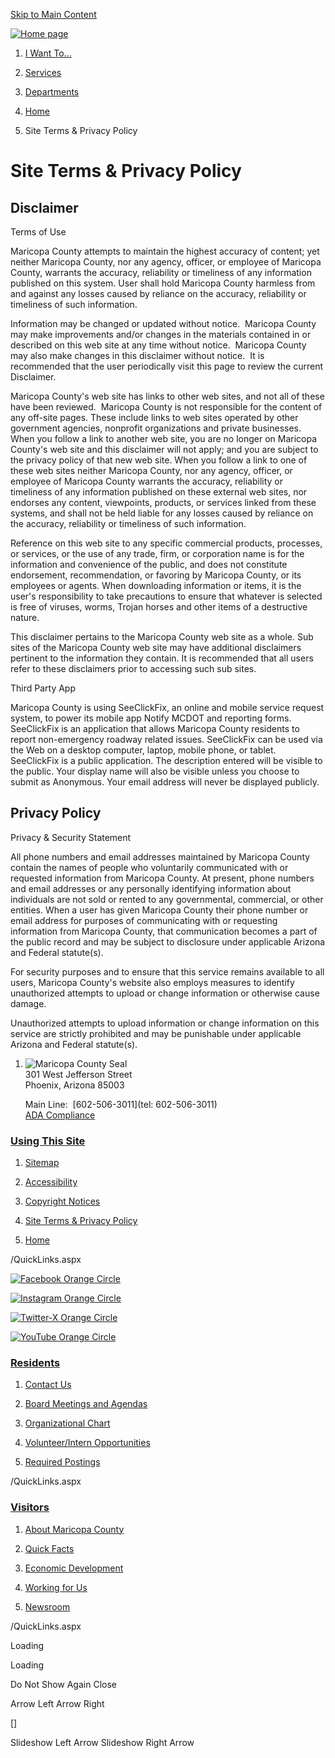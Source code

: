 [Skip to Main Content](#cccc423d86-1693-46ca-b5e3-ae7adbe76be8)

        

[![Home page](/ImageRepository/Document?documentID=80697)](https://www.maricopa.gov/)

 

1. [I Want To...](https://www.maricopa.gov/9/I-Want-To)
2. [Services](https://www.maricopa.gov/101/Services)
3. [Departments](https://www.maricopa.gov/27/Departments)

1. [Home](https://www.maricopa.gov/4/Home)
2. Site Terms & Privacy Policy

      

Site Terms & Privacy Policy
===========================

  

**Disclaimer** 
---------------

Terms of Use

Maricopa County attempts to maintain the highest accuracy of content; yet neither Maricopa County, nor any agency, officer, or employee of Maricopa County, warrants the accuracy, reliability or timeliness of any information published on this system. User shall hold Maricopa County harmless from and against any losses caused by reliance on the accuracy, reliability or timeliness of such information.

Information may be changed or updated without notice.  Maricopa County may make improvements and/or changes in the materials contained in or described on this web site at any time without notice.  Maricopa County may also make changes in this disclaimer without notice.  It is recommended that the user periodically visit this page to review the current Disclaimer.

Maricopa County's web site has links to other web sites, and not all of these have been reviewed.  Maricopa County is not responsible for the content of any off-site pages. These include links to web sites operated by other government agencies, nonprofit organizations and private businesses. When you follow a link to another web site, you are no longer on Maricopa County's web site and this disclaimer will not apply; and you are subject to the privacy policy of that new web site. When you follow a link to one of these web sites neither Maricopa County, nor any agency, officer, or employee of Maricopa County warrants the accuracy, reliability or timeliness of any information published on these external web sites, nor endorses any content, viewpoints, products, or services linked from these systems, and shall not be held liable for any losses caused by reliance on the accuracy, reliability or timeliness of such information.

Reference on this web site to any specific commercial products, processes, or services, or the use of any trade, firm, or corporation name is for the information and convenience of the public, and does not constitute endorsement, recommendation, or favoring by Maricopa County, or its employees or agents. When downloading information or items, it is the user's responsibility to take precautions to ensure that whatever is selected is free of viruses, worms, Trojan horses and other items of a destructive nature.

This disclaimer pertains to the Maricopa County web site as a whole. Sub sites of the Maricopa County web site may have additional disclaimers pertinent to the information they contain. It is recommended that all users refer to these disclaimers prior to accessing such sub sites.

Third Party App

Maricopa County is using SeeClickFix, an online and mobile service request system, to power its mobile app Notify MCDOT and reporting forms. SeeClickFix is an application that allows Maricopa County residents to report non-emergency roadway related issues. SeeClickFix can be used via the Web on a desktop computer, laptop, mobile phone, or tablet. SeeClickFix is a public application. The description entered will be visible to the public. Your display name will also be visible unless you choose to submit as Anonymous. Your email address will never be displayed publicly.

  

**Privacy Policy**
------------------

Privacy & Security Statement

All phone numbers and email addresses maintained by Maricopa County contain the names of people who voluntarily communicated with or requested information from Maricopa County. At present, phone numbers and email addresses or any personally identifying information about individuals are not sold or rented to any governmental, commercial, or other entities. When a user has given Maricopa County their phone number or email address for purposes of communicating with or requesting information from Maricopa County, that communication becomes a part of the public record and may be subject to disclosure under applicable Arizona and Federal statute(s).  
  
For security purposes and to ensure that this service remains available to all users, Maricopa County's website also employs measures to identify unauthorized attempts to upload or change information or otherwise cause damage.  
  
Unauthorized attempts to upload information or change information on this service are strictly prohibited and may be punishable under applicable Arizona and Federal statute(s).

1. ![Maricopa County Seal](/ImageRepository/Document?documentID=51001 "Maricopa County Seal")  
    301 West Jefferson Street  
    Phoenix, Arizona 85003  
      
    Main Line:  [602-506-3011](tel: 602-506-3011)  
    [ADA Compliance](https://www.maricopa.gov/5728/ADA-Compliance)
    

### [Using This Site](https://www.maricopa.gov/QuickLinks.aspx?CID=555)

1. [Sitemap](https://www.maricopa.gov/sitemap)
    
2. [Accessibility](https://www.maricopa.gov/Accessibility)
    
3. [Copyright Notices](https://www.maricopa.gov/site/copyright)
    
4. [Site Terms & Privacy Policy](https://www.maricopa.gov/124/Privacy-Policy)
    
5. [Home](https://www.maricopa.gov/)
    

/QuickLinks.aspx

[![Facebook Orange Circle](/ImageRepository/Document?documentID=87799)](https://www.facebook.com/maricopacountyaz)

[![Instagram Orange Circle](/ImageRepository/Document?documentID=87797)](https://www.instagram.com/maricopacounty)

[![Twitter-X Orange Circle](/ImageRepository/Document?documentID=87801)](https://twitter.com/maricopacounty)

[![YouTube Orange Circle](/ImageRepository/Document?documentID=87803)](https://www.youtube.com/user/MaricopaVideo)

### [Residents](https://www.maricopa.gov/QuickLinks.aspx?CID=558)

1. [Contact Us](https://www.maricopa.gov/5342/Staff-by-Common-Requests)
    
2. [Board Meetings and Agendas](https://www.maricopa.gov/324/Board-of-Supervisors-Meeting-Information)
    
3. [Organizational Chart](https://www.maricopa.gov/DocumentCenter/View/13710/County-Organizational-Chart?bidId=)
    
4. [Volunteer/Intern Opportunities](https://www.maricopa.gov/3901/Employment-Initiatives)
    
5. [Required Postings](https://www.maricopa.gov/3872/Required-Postings)
    

/QuickLinks.aspx

### [Visitors](https://www.maricopa.gov/QuickLinks.aspx?CID=554)

1. [About Maricopa County](https://www.maricopa.gov/5289/Maricopa-County)
    
2. [Quick Facts](https://www.maricopa.gov/3598/About-Maricopa-County)
    
3. [Economic Development](https://www.maricopa.gov/1618/Economic-Development)
    
4. [Working for Us](https://www.maricopa.gov/3776/Human-Resources)
    
5. [Newsroom](https://www.maricopa.gov/5350/County-News)
    

/QuickLinks.aspx

Loading

Loading

Do Not Show Again Close

Arrow Left Arrow Right

\[\]

Slideshow Left Arrow Slideshow Right Arrow
